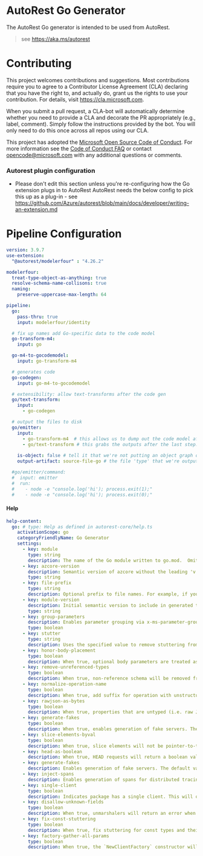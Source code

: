 # AutoRest Go Generator 

The AutoRest Go generator is intended to be used from AutoRest. 

> see https://aka.ms/autorest

# Contributing
This project welcomes contributions and suggestions.  Most contributions require you to agree to a
Contributor License Agreement (CLA) declaring that you have the right to, and actually do, grant us
the rights to use your contribution. For details, visit https://cla.microsoft.com.

When you submit a pull request, a CLA-bot will automatically determine whether you need to provide
a CLA and decorate the PR appropriately (e.g., label, comment). Simply follow the instructions
provided by the bot. You will only need to do this once across all repos using our CLA.

This project has adopted the [Microsoft Open Source Code of Conduct](https://opensource.microsoft.com/codeofconduct/).
For more information see the [Code of Conduct FAQ](https://opensource.microsoft.com/codeofconduct/faq/) or
contact [opencode@microsoft.com](mailto:opencode@microsoft.com) with any additional questions or comments.

### Autorest plugin configuration
- Please don't edit this section unless you're re-configuring how the Go extension plugs in to AutoRest
AutoRest needs the below config to pick this up as a plug-in - see https://github.com/Azure/autorest/blob/main/docs/developer/writing-an-extension.md

# Pipeline Configuration
``` yaml
version: 3.9.7
use-extension:
  "@autorest/modelerfour" : "4.26.2"

modelerfour:
  treat-type-object-as-anything: true
  resolve-schema-name-collisons: true
  naming:
    preserve-uppercase-max-length: 64

pipeline:
  go:
    pass-thru: true
    input: modelerfour/identity

  # fix up names add Go-specific data to the code model
  go-transform-m4:
    input: go

  go-m4-to-gocodemodel:
    input: go-transform-m4

  # generates code
  go-codegen:
    input: go-m4-to-gocodemodel

  # extensibility: allow text-transforms after the code gen
  go/text-transform:
    input:
      - go-codegen

  # output the files to disk
  go/emitter:
    input: 
      - go-transform-m4  # this allows us to dump out the code model after transformation (add --output-artifact:code-model-v4 on the command line)
      - go/text-transform # this grabs the outputs after the last step.
      
    is-object: false # tell it that we're not putting an object graph out
    output-artifact: source-file-go # the file 'type' that we're outputting.

  #go/emitter/command:
  #  input: emitter
  #  run: 
  #    - node -e "console.log('hi'); process.exit(1);"
  #    - node -e "console.log('hi'); process.exit(0);"
```

#### Help

```yaml
help-content:
  go: # type: Help as defined in autorest-core/help.ts
    activationScope: go
    categoryFriendlyName: Go Generator
    settings:
      - key: module
        type: string
        description: The name of the Go module written to go.mod.  Omit to skip go.mod generation.
      - key: azcore-version
        description: Semantic version of azcore without the leading 'v' to use if different from the default version (e.g. 1.2.3).
        type: string
      - key: file-prefix
        type: string
        description: Optional prefix to file names. For example, if you set your file prefix to "zzz_", all generated code files will begin with "zzz_".
      - key: module-version
        description: Initial semantic version to include in generated telemetryInfo constant without the leading 'v' (e.g. 1.2.3). Defaults to 0.1.0.
        type: string
      - key: group-parameters
        description: Enables parameter grouping via x-ms-parameter-grouping, defaults to true.
        type: boolean
      - key: stutter
        type: string
        description: Uses the specified value to remove stuttering from types and funcs instead of the built-in algorithm.
      - key: honor-body-placement
        type: boolean
        description: When true, optional body parameters are treated as such for PATCH and PUT operations.
      - key: remove-unreferenced-types
        type: boolean
        description: When true, non-reference schema will be removed from the generated code.
      - key: normalize-operation-name
        type: boolean
        description: When true, add suffix for operation with unstructured body type and keep original name for operation with structured body type. When false, keep original name if only one body type, and add suffix for operation with non-binary body type if more than one body type.
      - key: rawjson-as-bytes
        type: boolean
        description: When true, properties that are untyped (i.e. raw JSON) are exposed as []byte instead of any or map[string]any. The default is false.
      - key: generate-fakes
        type: boolean
        description: When true, enables generation of fake servers. The default is false.
      - key: slice-elements-byval
        type: boolean
        description: When true, slice elements will not be pointer-to-type. The default is false.
      - key: head-as-boolean
        description: When true, HEAD requests will return a boolean value based on the HTTP status code. The default is false, but will be set to true if --azure-arm is true.
      - key: generate-fakes
        description: Enables generation of fake servers. The default value is set to the value of --azure-arm.
      - key: inject-spans
        description: Enables generation of spans for distributed tracing. The default value is set to the value of --azure-arm.
      - key: single-client
        type: boolean
        description: Indicates package has a single client. This will omit the Client prefix from options and response types. If multiple clients are detected, an error is returned.
      - key: disallow-unknown-fields
        type: boolean
        description: When true, unmarshalers will return an error when an unknown field is encountered in the payload.
      - key: fix-const-stuttering
        type: boolean
        description: When true, fix stuttering for const types and their values.
      - key: factory-gather-all-params
        type: boolean
        description: When true, the `NewClientFactory` constructor will gather all parameters of clients. When false, the `NewClientFactory` constructor will only gather common parameters of clients. The default value is true.
```
